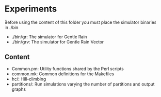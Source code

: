 # Experiments

Before using the content of this folder you must place the simulator binaries in ./bin

 - ./bin/gr:  The simulator for Gentle Rain
 - ./bin/grv: The simulator for Gentle Rain Vector

## Content

 - Common.pm: Utility functions shared by the Perl scripts
 - common.mk: Common definitions for the Makefiles
 - hc/: Hill-climbing
 - partitions/: Run simulations varying the number of partitions and output graphs
